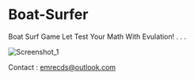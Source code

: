 # Boat-Surfer
Boat Surf Game
Let Test Your Math With Evulation!
.
.
.

![Screenshot_1](https://user-images.githubusercontent.com/81421037/159117362-d61825e4-c069-48e5-825d-782df3a18c69.jpg)

Contact : emrecds@outlook.com
